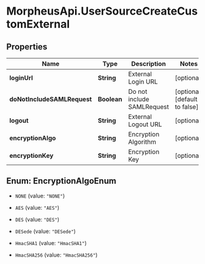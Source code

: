 # MorpheusApi.UserSourceCreateCustomExternal

## Properties

Name | Type | Description | Notes
------------ | ------------- | ------------- | -------------
**loginUrl** | **String** | External Login URL | [optional] 
**doNotIncludeSAMLRequest** | **Boolean** | Do not include SAMLRequest | [optional] [default to false]
**logout** | **String** | External Logout URL | [optional] 
**encryptionAlgo** | **String** | Encryption Algorithm | [optional] 
**encryptionKey** | **String** | Encryption Key | [optional] 



## Enum: EncryptionAlgoEnum


* `NONE` (value: `"NONE"`)

* `AES` (value: `"AES"`)

* `DES` (value: `"DES"`)

* `DESede` (value: `"DESede"`)

* `HmacSHA1` (value: `"HmacSHA1"`)

* `HmacSHA256` (value: `"HmacSHA256"`)




